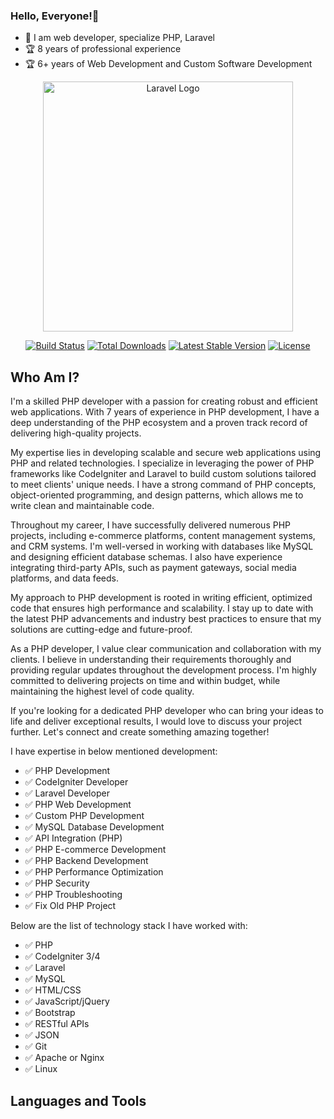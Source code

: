 ### Hello, Everyone!👋

- 👀 I am web developer, specialize PHP, Laravel
- 🏆 8 years of professional experience
- 🏆 6+ years of Web Development and Custom Software Development

<p align="center"><a href="https://laravel.com" target="_blank"><img src="https://raw.githubusercontent.com/laravel/art/master/logo-lockup/5%20SVG/2%20CMYK/1%20Full%20Color/laravel-logolockup-cmyk-red.svg" width="400" alt="Laravel Logo"></a></p>

<p align="center">
<a href="https://github.com/laravel/framework/actions"><img src="https://github.com/laravel/framework/workflows/tests/badge.svg" alt="Build Status"></a>
<a href="https://packagist.org/packages/laravel/framework"><img src="https://img.shields.io/packagist/dt/laravel/framework" alt="Total Downloads"></a>
<a href="https://packagist.org/packages/laravel/framework"><img src="https://img.shields.io/packagist/v/laravel/framework" alt="Latest Stable Version"></a>
<a href="https://packagist.org/packages/laravel/framework"><img src="https://img.shields.io/packagist/l/laravel/framework" alt="License"></a>
</p>

## Who Am I?

I'm a skilled PHP developer with a passion for creating robust and efficient web applications. With 7 years of experience in PHP development, I have a deep understanding of the PHP ecosystem and a proven track record of delivering high-quality projects.

My expertise lies in developing scalable and secure web applications using PHP and related technologies. I specialize in leveraging the power of PHP frameworks like CodeIgniter and Laravel to build custom solutions tailored to meet clients' unique needs. I have a strong command of PHP concepts, object-oriented programming, and design patterns, which allows me to write clean and maintainable code.

Throughout my career, I have successfully delivered numerous PHP projects, including e-commerce platforms, content management systems, and CRM systems. I'm well-versed in working with databases like MySQL and designing efficient database schemas. I also have experience integrating third-party APIs, such as payment gateways, social media platforms, and data feeds.

My approach to PHP development is rooted in writing efficient, optimized code that ensures high performance and scalability. I stay up to date with the latest PHP advancements and industry best practices to ensure that my solutions are cutting-edge and future-proof.

As a PHP developer, I value clear communication and collaboration with my clients. I believe in understanding their requirements thoroughly and providing regular updates throughout the development process. I'm highly committed to delivering projects on time and within budget, while maintaining the highest level of code quality.

If you're looking for a dedicated PHP developer who can bring your ideas to life and deliver exceptional results, I would love to discuss your project further. Let's connect and create something amazing together!

I have expertise in below mentioned development:

- ✅ PHP Development
- ✅ CodeIgniter Developer
- ✅ Laravel Developer
- ✅ PHP Web Development
- ✅ Custom PHP Development
- ✅ MySQL Database Development
- ✅ API Integration (PHP)
- ✅ PHP E-commerce Development
- ✅ PHP Backend Development
- ✅ PHP Performance Optimization
- ✅ PHP Security
- ✅ PHP Troubleshooting
- ✅ Fix Old PHP Project

Below are the list of technology stack I have worked with:

- ✅ PHP
- ✅ CodeIgniter 3/4
- ✅ Laravel
- ✅ MySQL
- ✅ HTML/CSS
- ✅ JavaScript/jQuery
- ✅ Bootstrap
- ✅ RESTful APIs
- ✅ JSON
- ✅ Git
- ✅ Apache or Nginx
- ✅ Linux

## Languages and Tools

<!-- <p align="left"> <a href="https://www.gnu.org/software/bash/" target="_blank"> <img src="https://www.vectorlogo.zone/logos/gnu_bash/gnu_bash-icon.svg" alt="bash" width="40" height="40"/> </a> <a href="https://getbootstrap.com" target="_blank"> <img src="https://raw.githubusercontent.com/devicons/devicon/master/icons/bootstrap/bootstrap-plain-wordmark.svg" alt="bootstrap" width="40" height="40"/> </a> <a href="https://www.chartjs.org" target="_blank"> <img src="https://www.chartjs.org/media/logo-title.svg" alt="chartjs" width="40" height="40"/> </a> <a href="https://codeigniter.com" target="_blank"> <img src="https://cdn.worldvectorlogo.com/logos/codeigniter.svg" alt="codeigniter" width="40" height="40"/> </a> <a href="https://www.w3schools.com/css/" target="_blank"> <img src="https://raw.githubusercontent.com/devicons/devicon/master/icons/css3/css3-original-wordmark.svg" alt="css3" width="40" height="40"/> </a> <a href="https://www.figma.com/" target="_blank"> <img src="https://www.vectorlogo.zone/logos/figma/figma-icon.svg" alt="figma" width="40" height="40"/> </a> <a href="https://git-scm.com/" target="_blank"> <img src="https://www.vectorlogo.zone/logos/git-scm/git-scm-icon.svg" alt="git" width="40" height="40"/> </a>  <a href="https://www.w3.org/html/" target="_blank"> <img src="https://raw.githubusercontent.com/devicons/devicon/master/icons/html5/html5-original-wordmark.svg" alt="html5" width="40" height="40"/> </a> <a href="https://developer.mozilla.org/en-US/docs/Web/JavaScript" target="_blank"> <img src="https://raw.githubusercontent.com/devicons/devicon/master/icons/javascript/javascript-original.svg" alt="javascript" width="40" height="40"/> </a> <a href="https://laravel.com/" target="_blank"> <img src="https://raw.githubusercontent.com/devicons/devicon/master/icons/laravel/laravel-plain-wordmark.svg" alt="laravel" width="40" height="40"/> </a> <a href="https://www.linux.org/" target="_blank"> <img src="https://raw.githubusercontent.com/devicons/devicon/master/icons/linux/linux-original.svg" alt="linux" width="40" height="40"/> </a> <a href="https://www.mysql.com/" target="_blank"> <img src="https://raw.githubusercontent.com/devicons/devicon/master/icons/mysql/mysql-original-wordmark.svg" alt="mysql" width="40" height="40"/> </a> <a href="https://www.php.net" target="_blank"> <img src="https://raw.githubusercontent.com/devicons/devicon/master/icons/php/php-original.svg" alt="php" width="40" height="40"/> </a> <a href="https://postman.com" target="_blank"> <img src="https://www.vectorlogo.zone/logos/getpostman/getpostman-icon.svg" alt="postman" width="40" height="40"/> </a>  <a href="https://sass-lang.com" target="_blank"> <img src="https://raw.githubusercontent.com/devicons/devicon/master/icons/sass/sass-original.svg" alt="sass" width="40" height="40"/> </a> <a href="https://tailwindcss.com/" target="_blank"> <img src="https://www.vectorlogo.zone/logos/tailwindcss/tailwindcss-icon.svg" alt="tailwind" width="40" height="40"/> </a> </p> -->

